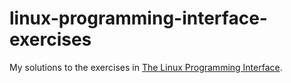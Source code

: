 # linux-programming-interface-exercises

My solutions to the exercises in
[The Linux Programming Interface](https://man7.org/tlpi/).
